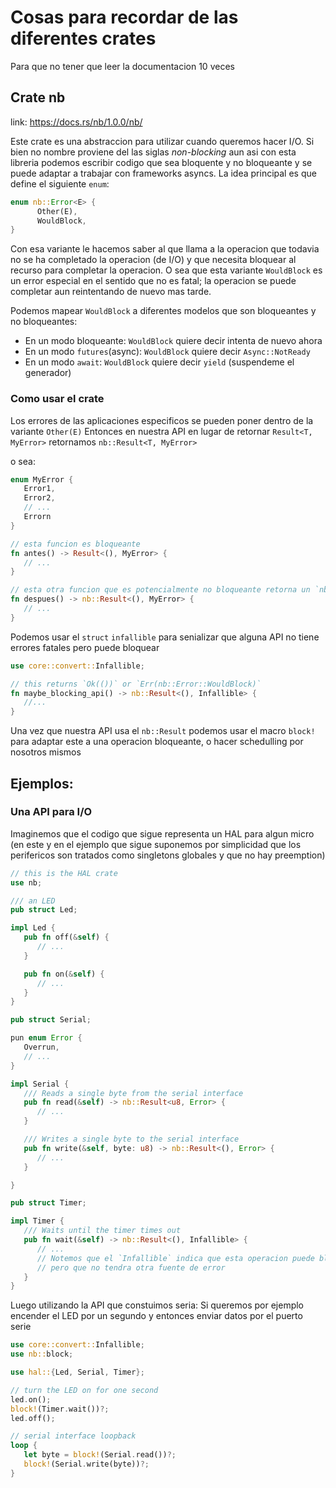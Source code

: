 # Cosas para recordar de las diferentes crates

Para que no tener que leer la documentacion 10 veces

## Crate nb

link: https://docs.rs/nb/1.0.0/nb/

Este crate es una abstraccion para utilizar cuando queremos hacer I/O. Si bien
no nombre proviene del las siglas *non-blocking* aun asi con esta libreria
podemos escribir codigo que sea bloquente y no bloqueante y se puede adaptar a
trabajar con frameworks asyncs. La idea principal es que define el siguiente
`enum`:

```rust
enum nb::Error<E> {
      Other(E),
      WouldBlock,
}
```

Con esa variante le hacemos saber al que llama a la operacion que todavia no se
ha completado la operacion (de I/O) y que necesita bloquear al recurso para
completar la operacion. O sea que esta variante `WouldBlock` es un error
especial en el sentido que no es fatal; la operacion se puede completar aun
reintentando de nuevo mas tarde.

Podemos mapear `WouldBlock` a diferentes modelos que son bloqueantes y no
bloqueantes:

   - En un modo bloqueante: `WouldBlock` quiere decir intenta de nuevo ahora
   - En un modo `futures`(async): `WouldBlock` quiere decir `Async::NotReady`
   - En un modo `await`: `WouldBlock` quiere decir `yield` (suspendeme el
     generador)

### Como usar el crate

Los errores de las aplicaciones especificos se pueden poner dentro de la variante `Other(E)`
Entonces en nuestra API en lugar de retornar `Result<T, MyError>` retornamos
`nb::Result<T, MyError>`

o sea:

```rust
enum MyError {
   Error1,
   Error2,
   // ...
   Errorn
}

// esta funcion es bloqueante
fn antes() -> Result<(), MyError> {
   // ...
}

// esta otra funcion que es potencialmente no bloqueante retorna un `nb::Result`
fn despues() -> nb::Result<(), MyError> {
   // ...
}
```

Podemos usar el `struct` `infallible` para senializar que alguna API no tiene
errores fatales pero puede bloquear

```rust
use core::convert::Infallible;

// this returns `Ok(())` or `Err(nb::Error::WouldBlock)`
fn maybe_blocking_api() -> nb::Result<(), Infallible> {
   //...
}
```

Una vez que nuestra API usa el `nb::Result` podemos usar el macro `block!` para
adaptar este a una operacion bloqueante, o hacer schedulling por nosotros mismos


## Ejemplos:

### Una API para I/O

Imaginemos que el codigo que sigue representa un HAL para algun micro (en este
y en el ejemplo que sigue suponemos por simplicidad que los perifericos son
tratados como singletons globales y que no hay preemption)

```rust
// this is the HAL crate
use nb;

/// an LED
pub struct Led;

impl Led {
   pub fn off(&self) {
      // ...
   }

   pub fn on(&self) {
      // ...
   }
}

pub struct Serial;

pun enum Error {
   Overrun,
   // ...
}

impl Serial {
   /// Reads a single byte from the serial interface
   pub fn read(&self) -> nb::Result<u8, Error> {
      // ...
   }

   /// Writes a single byte to the serial interface
   pub fn write(&self, byte: u8) -> nb::Result<(), Error> {
      // ...
   }

}

pub struct Timer;

impl Timer {
   /// Waits until the timer times out
   pub fn wait(&self) -> nb::Result<(), Infallible> {
      // ...
      // Notemos que el `Infallible` indica que esta operacion puede bloquear
      // pero que no tendra otra fuente de error
   }
}
```

Luego utilizando la API que constuimos seria: Si queremos por ejemplo encender
el LED por un segundo y entonces enviar datos por el puerto serie

```rust
use core::convert::Infallible;
use nb::block;

use hal::{Led, Serial, Timer};

// turn the LED on for one second
led.on();
block!(Timer.wait())?;
led.off();

// serial interface loopback
loop {
   let byte = block!(Serial.read())?;
   block!(Serial.write(byte))?;
}
```
